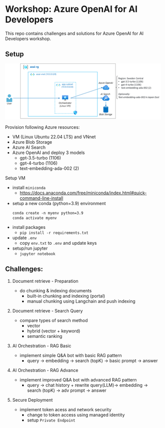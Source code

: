 # Workshop: Azure OpenAI for AI Developers

This repo contains challenges and solutions for Azure OpenAI for AI Developers workshop.

## Setup

![setup](./aoai-setup.png)

Provision following Azure resources:

- VM (Linux Ubuntu 22.04 LTS) and VNnet
- Azure Blob Storage
- Azure AI Search
- Azure OpenAI and deploy 3 models
    - gpt-3.5-turbo (1106)
    - gpt-4-turbo (1106)
    - text-embedding-ada-002 (2)

Setup VM

- install `miniconda`
    - https://docs.anaconda.com/free/miniconda/index.html#quick-command-line-install 
- setup a new conda (python=3.9) environment
    ```
    conda create -n myenv python=3.9
    conda activate myenv
    ```
- install packages
    - `pip install -r requirements.txt`
- update `.env`
    - copy `env.txt` to `.env` and update keys
- setup/run jupyter
    - `jupyter notebook`

## Challenges:

1. Document retrieve - Preparation
    - do chunking & indexing documents
        - built-in chunking and indexing (portal)
        - manual chunking using Langchain and push indexing

2. Document retrieve - Search Query
    - compare types of search method
        - vector
        - hybrid (vector + keyword)
        - semantic ranking

3. AI Orchestration - RAG Basic
    - implement simple Q&A bot with basic RAG pattern
        - query -> embedding -> search (topK) -> basic prompt -> answer
      
4. AI Orchestration - RAG Advance
    - implement improved Q&A bot with advanced RAG pattern
        - query -> chat history + rewrite query(LLM)-> embedding -> search (topK) -> adv prompt -> answer

5. Secure Deployment
    - implement token acess and network security 
        - change to token access using managed identity
        - setup `Private Endpoint`
